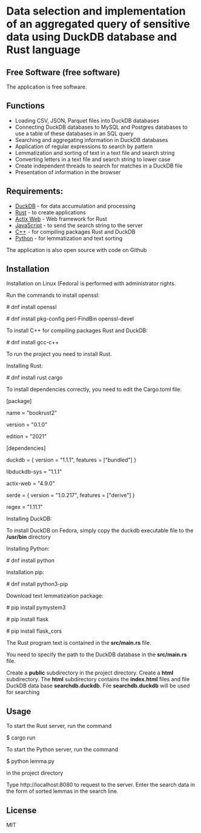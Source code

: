 # Data selection and implementation of an aggregated query of sensitive data using DuckDB database and Rust language
## Free Software (free software)

The application is free software.

## Functions
- Loading CSV, JSON, Parquet files into DuckDB databases
- Connecting DuckDB databases to MySQL and Postgres databases to use a table of these databases in an SQL query
- Searching and aggregating information in DuckDB databases
- Application of regular expressions to search by pattern
- Lemmatization and sorting of text in a text file and search string
- Converting letters in a text file and search string to lower case
- Create independent threads to search for matches in a DuckDB file
- Presentation of information in the browser

## Requirements:
- [DuckDB](https://duckdb.org) - for data accumulation and processing
- [Rust](https://www.rust-lang.org) - to create applications 
- [Actix Web](https://actix.rs) -  Web framework for Rust
- [JavaScript](https://www.ecma-international.org/publications-and-standards/standards/ecma-262) - to send the search string to the server
- [C++](https://gcc.gnu.org) - for compiling packages Rust and DuckDB
- [Python](https://www.python.org) - for lemmatization and text sorting
 
 The application is also open source with code on Github

## Installation

Installation on Linux (Fedora) is performed with administrator rights.

Run the commands to install openssl:

\# dnf install openssl

\# dnf install pkg-config perl-FindBin openssl-devel


To install C++ for compiling packages Rust and DuckDB:

\# dnf install gcc-c++

To run the project you need to install Rust.

Installing Rust:

\# dnf install rust cargo

To install dependencies correctly, you need to edit the Cargo.toml file:

[package]

name = "bookrust2"

version = "0.1.0"

edition = "2021"

[dependencies]

duckdb = { version = "1.1.1", features = ["bundled"] }

libduckdb-sys = "1.1.1"

actix-web = "4.9.0"

serde = { version = "1.0.217", features = ["derive"] }

regex = "1.11.1"

Installing DuckDB:

To install DuckDB on Fedora, simply copy the duckdb executable file to the **/usr/bin** directory

Installing Python:

\# dnf install python

Installation pip:

\# dnf install python3-pip

Download text lemmatization package:

\# pip install pymystem3

\# pip install flask

\# pip install flask_cors

The Rust program text is contained in the **src/main.rs** file.

You need to specify the path to the DuckDB database in the **src/main.rs** file.

Create a **public** subdirectory in the project directory. Create a **html** subdirectory. The **html** subdirectory contains the **index.html** files and file DuckDB data base **searchdb.duckdb**.  File  **searchdb.duckdb**  will be used for searching

## Usage
To start the Rust server, run the command

\$ cargo run

To start the Python server, run the command

\$ python lemma.py

in the project directory

Type http://localhost:8080 to request to the server. Enter the search data in the form of sorted lemmas in the search line.

## License
MIT

